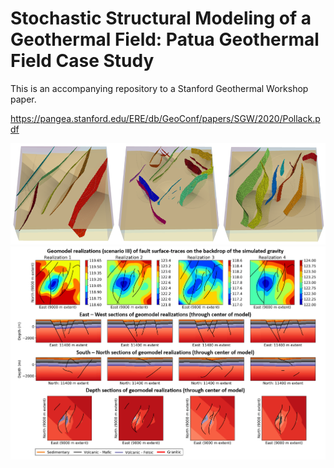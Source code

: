 # Stochastic Structural Modeling of a Geothermal Field: Patua Geothermal Field Case Study

This is an accompanying repository to a Stanford Geothermal Workshop paper.

https://pangea.stanford.edu/ERE/db/GeoConf/papers/SGW/2020/Pollack.pdf

![Image description](ThreeBaseCaseScenarios.PNG)
![Image description](Realizations.PNG)
